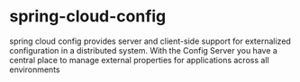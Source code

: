 # spring-cloud-config
spring cloud config provides server and client-side support for externalized configuration in a distributed system.  With the Config Server you have a central place to manage external properties for applications across all environments
